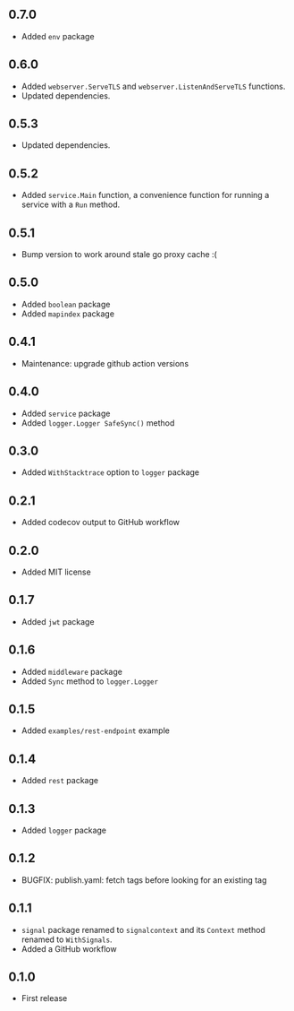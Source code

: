 ## 0.7.0

- Added `env` package

## 0.6.0

- Added `webserver.ServeTLS` and `webserver.ListenAndServeTLS` functions.
- Updated dependencies.

## 0.5.3

- Updated dependencies.

## 0.5.2

- Added `service.Main` function, a convenience function for running a service
  with a `Run` method.

## 0.5.1

- Bump version to work around stale go proxy cache :(

## 0.5.0

- Added `boolean` package
- Added `mapindex` package

## 0.4.1

- Maintenance: upgrade github action versions

## 0.4.0

- Added `service` package
- Added `logger.Logger SafeSync()` method

## 0.3.0

- Added `WithStacktrace` option to `logger` package

## 0.2.1

- Added codecov output to GitHub workflow

## 0.2.0

- Added MIT license

## 0.1.7

- Added `jwt` package

## 0.1.6

- Added `middleware` package
- Added `Sync` method to `logger.Logger`

## 0.1.5

- Added `examples/rest-endpoint` example

## 0.1.4

- Added `rest` package

## 0.1.3

- Added `logger` package

## 0.1.2

- BUGFIX: publish.yaml: fetch tags before looking for an existing tag

## 0.1.1

- `signal` package renamed to `signalcontext` and its `Context` method renamed
  to `WithSignals`.
- Added a GitHub workflow

## 0.1.0

- First release
